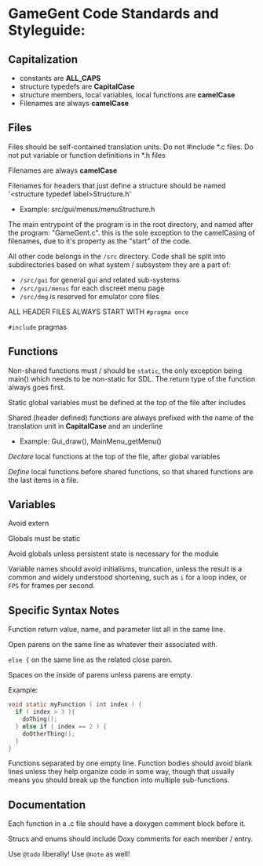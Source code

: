 # GameGent Code Standards and Styleguide:

## Capitalization
* constants are **ALL_CAPS**
* structure typedefs are **CapitalCase**
* structure members, local variables, local functions are **camelCase**
* Filenames are always **camelCase**

## Files

Files should be self-contained translation units. Do not \#include \*.c files. Do not put variable or function definitions in \*.h files

Filenames are always **camelCase**

Filenames for headers that just define a structure should be named '\<structure typedef label>Structure.h'
* Example: src/gui/menus/menuStructure.h

The main entrypoint of the program is in the root directory, and named after the program: "GameGent.c". this is the sole exception to the camelCasing of filenames, due to it's property as the "start" of the code.

All other code belongs in the `/src` directory. Code shall be split into subdirectories based on what system / subsystem they are a part of:
* `/src/gui` for general gui and related sub-systems
* `/src/gui/menus` for each discreet menu page
* `/src/dmg` is reserved for emulator core files

ALL HEADER FILES ALWAYS START WITH `#pragma once`

`#include` pragmas

## Functions
Non-shared functions must / should be `static`, the only exception being main() which needs to be non-static for SDL. The return type of the function always goes first.

Static global variables must be defined at the top of the file after includes

Shared (header defined) functions are always prefixed with the name of the translation unit in **CapitalCase** and an underline
* Example: Gui_draw(), MainMenu_getMenu()

*Declare* local functions at the top of the file, after global variables

*Define* local functions before shared functions, so that shared functions are the last items in a file.

## Variables
Avoid extern

Globals must be static

Avoid globals unless persistent state is necessary for the module

Variable names should avoid initialisms, truncation, unless the result is a common and widely understood shortening, such as `i` for a loop index, or `FPS` for frames per second.

## Specific Syntax Notes
Function return value, name, and parameter list all in the same line.

Open parens on the same line as whatever their associated with.

`else {` on the same line as the related close paren.

Spaces on the inside of parens unless parens are empty.

Example:
```c
void static myFunction ( int index ) {
  if ( index > 3 ){
    doThing();
  } else if ( index == 2 ) {
    doOtherThing();
  }
}
```
Functions separated by one empty line. Function bodies should avoid blank lines unless they help organize code in some way, though that usually means you should break up the function into multiple sub-functions.

## Documentation
Each function in a .c file should have a doxygen comment block before it.

Strucs and enums should include Doxy comments for each member / entry.

Use `@todo` liberally! Use `@note` as well!
